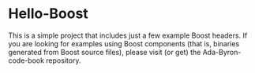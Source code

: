 # Hello-Boost

This is a simple project that includes just a few example Boost headers. If you are looking for examples using Boost components (that is, binaries generated from Boost source files), please visit (or get) the Ada-Byron-code-book repository.
